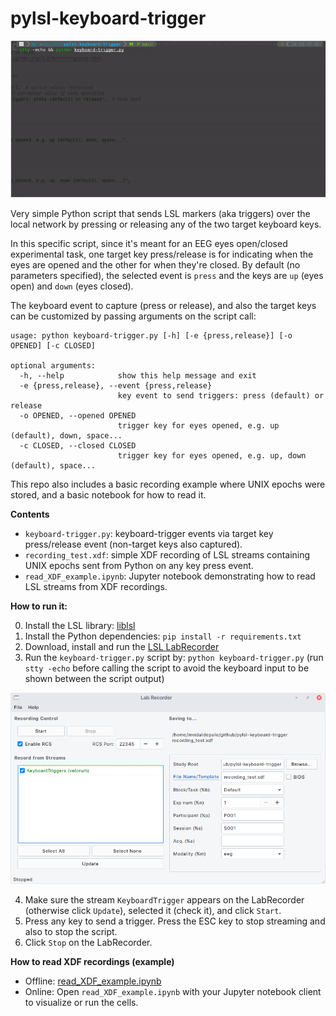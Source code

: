 # pylsl-keyboard-trigger
![keyboard-trigger](https://github.com/mvidaldp/pylsl-keyboard-trigger/raw/main/keyboard-trigger_demo.gif)

Very simple Python script that sends LSL markers (aka triggers) over the local network by pressing or releasing any of the two target keyboard keys.

In this specific script, since it's meant for an EEG eyes open/closed experimental task, one target key press/release is for indicating when the eyes are opened and the other for when they're closed. By default (no parameters specified), the selected event is `press` and the keys are `up` (eyes open) and `down` (eyes closed). 

The keyboard event to capture (press or release), and also the target keys can be customized by passing arguments on the script call:
```
usage: python keyboard-trigger.py [-h] [-e {press,release}] [-o OPENED] [-c CLOSED]

optional arguments:
  -h, --help            show this help message and exit
  -e {press,release}, --event {press,release}
                        key event to send triggers: press (default) or release
  -o OPENED, --opened OPENED
                        trigger key for eyes opened, e.g. up (default), down, space...
  -c CLOSED, --closed CLOSED
                        trigger key for eyes opened, e.g. up, down (default), space...
```

This repo also includes a basic recording example where UNIX epochs were stored, and a basic notebook for how to read it.

__Contents__
- `keyboard-trigger.py`: keyboard-trigger events via target key press/release event (non-target keys also captured).
- `recording_test.xdf`: simple XDF recording of LSL streams containing UNIX epochs sent from Python on any key press event. 
- `read_XDF_example.ipynb`: Jupyter notebook demonstrating how to read LSL streams from XDF recordings.

__How to run it:__

0. Install the LSL library: [liblsl](https://github.com/sccn/liblsl/releases/latest)
1. Install the Python dependencies: `pip install -r requirements.txt`
2. Download, install and run the [LSL LabRecorder](https://github.com/labstreaminglayer/App-LabRecorder/releases/latest)
3. Run the `keyboard-trigger.py` script by: `python keyboard-trigger.py` (run `stty -echo` before calling the script to avoid the keyboard input to be shown between the script output)

![LabRecorder](https://github.com/mvidaldp/pylsl-keyboard-trigger/raw/main/labrecorder.png)

4. Make sure the stream `KeyboardTrigger` appears on the LabRecorder (otherwise click `Update`), selected it (check it), and click `Start`.
5. Press any key to send a trigger. Press the ESC key to stop streaming and also to stop the script.
6. Click `Stop` on the LabRecorder.

__How to read XDF recordings (example)__ 
  - Offline: [read_XDF_example.ipynb](https://github.com/mvidaldp/pylsl-keyboard-trigger/blob/main/read_XDF_example.ipynb)
  - Online: Open `read_XDF_example.ipynb` with your Jupyter notebook client to visualize or run the cells.
  
